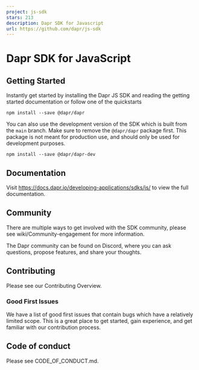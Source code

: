 ```yaml
---
project: js-sdk
stars: 213
description: Dapr SDK for Javascript
url: https://github.com/dapr/js-sdk
---
```


Dapr SDK for JavaScript
=======================

Getting Started
---------------

Instantly get started by installing the Dapr JS SDK and reading the getting started documentation or follow one of the quickstarts

```
npm install --save @dapr/dapr
```

You can also use the development version of the SDK which is built from the `main` branch. Make sure to remove the `@dapr/dapr` package first. This package is not meant for production use, and should only be used for development purposes.

```
npm install --save @dapr/dapr-dev
```

Documentation
-------------

Visit https://docs.dapr.io/developing-applications/sdks/js/ to view the full documentation.

Community
---------

There are multiple ways to get involved with the SDK community, please see wiki/Community-engagement for more information.

The Dapr community can be found on Discord, where you can ask questions, propose features, and share your thoughts.

Contributing
------------

Please see our Contributing Overview.

### Good First Issues

We have a list of good first issues that contain bugs which have a relatively limited scope. This is a great place to get started, gain experience, and get familiar with our contribution process.

Code of conduct
---------------

Please see CODE\_OF\_CONDUCT.md.
